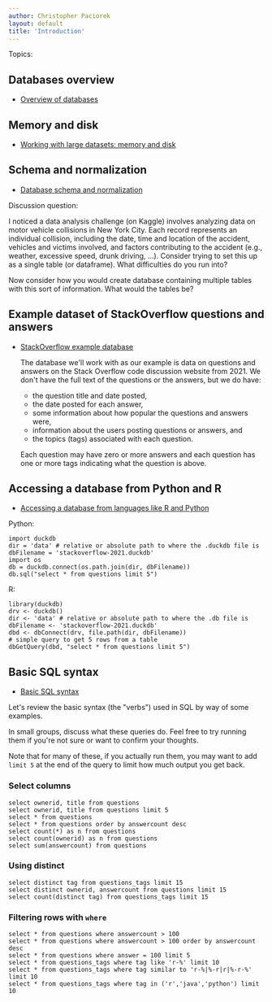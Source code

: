 ```yaml
---
author: Christopher Paciorek
layout: default
title: 'Introduction'
---
```


Topics:

## Databases overview

- [Overview of databases](https://berkeley-scf.github.io/tutorial-databases/#3-database-systems-and-sql)

## Memory and disk

- [Working with large datasets: memory and disk](https://berkeley-scf.github.io/tutorial-databases/#2-background)

## Schema and normalization 

- [Database schema and normalization](https://berkeley-scf.github.io/tutorial-databases/#4-schema-and-normalization)

Discussion question:

I noticed a data analysis challenge (on Kaggle) involves analyzing data on motor vehicle collisions in New York City. Each record represents an individual collision, including the date, time and location of the accident, vehicles and victims involved, and factors contributing to the accident (e.g., weather, excessive speed, drunk driving, ...). Consider trying to set this up as a single table (or dataframe). What difficulties do you run into?

Now consider how you would create database containing multiple tables with this sort of information. What would the tables be? 

## Example dataset of StackOverflow questions and answers

- [StackOverflow example database](https://berkeley-scf.github.io/tutorial-databases/#5-stack-overflow-example-database)

   The database we'll work with as our example is data on questions and answers on the Stack Overflow code discussion website from 2021. We don't have the full text of the questions or the answers, but we do have:
   
     - the question title and date posted,
     - the date posted for each answer,
     - some information about how popular the questions and answers were,
     - information about the users posting questions or answers, and
     - the topics (tags) associated with each question.

   Each question may have zero or more answers and each question has one or more tags indicating what the question is above.

## Accessing a database from Python and R

- [Accessing a database from languages like R and Python](https://berkeley-scf.github.io/tutorial-databases/#6-accessing-a-database-and-using-sql-from-other-languages)

Python:

```
import duckdb
dir = 'data' # relative or absolute path to where the .duckdb file is
dbFilename = 'stackoverflow-2021.duckdb'
import os
db = duckdb.connect(os.path.join(dir, dbFilename))
db.sql("select * from questions limit 5")
```

R:

```
library(duckdb)
drv <- duckdb()
dir <- 'data' # relative or absolute path to where the .db file is
dbFilename <- 'stackoverflow-2021.duckdb'
dbd <- dbConnect(drv, file.path(dir, dbFilename))
# simple query to get 5 rows from a table
dbGetQuery(dbd, "select * from questions limit 5")  
```

## Basic SQL syntax

- [Basic SQL syntax](https://berkeley-scf.github.io/tutorial-databases/sql#1-introduction-to-sql)

Let's review the basic syntax (the "verbs") used in SQL by way of some examples.

In small groups, discuss what these queries do. Feel free to try running them if you're not sure or want to confirm your thoughts.

Note that for many of these, if you actually run them, you may want to add `limit 5` at the end of the query to limit how much output you get back.


### Select columns

```
select ownerid, title from questions
select ownerid, title from questions limit 5
select * from questions
select * from questions order by answercount desc
select count(*) as n from questions
select count(ownerid) as n from questions
select sum(answercount) from questions
```

### Using distinct

```
select distinct tag from questions_tags limit 15
select distinct ownerid, answercount from questions limit 15
select count(distinct tag) from questions_tags limit 15
```

### Filtering rows with `where`

```
select * from questions where answercount > 100
select * from questions where answercount > 100 order by answercount desc
select * from questions where answer = 100 limit 5
select * from questions_tags where tag like 'r-%' limit 10
select * from questions_tags where tag similar to 'r-%|%-r|r|%-r-%' limit 10
select * from questions_tags where tag in ('r','java','python') limit 10
```


